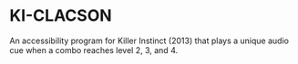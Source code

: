 # KI-CLACSON
An accessibility program for Killer Instinct (2013) that plays a unique audio cue when a combo reaches level 2, 3, and 4.
